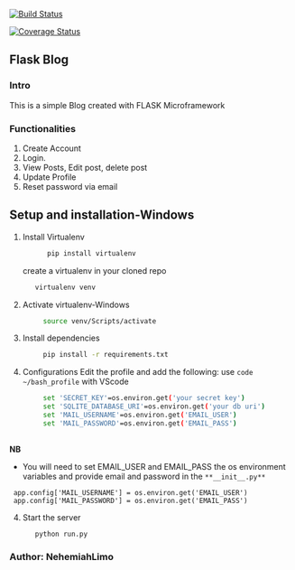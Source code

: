 [![Build Status](https://travis-ci.org/NehemiahLimo/Flask_Blog.svg?branch=testing)](https://travis-ci.org/NehemiahLimo/Flask_Blog)

[![Coverage Status](https://coveralls.io/repos/github/NehemiahLimo/Flask_Blog/badge.svg?branch=testing)](https://coveralls.io/github/NehemiahLimo/Flask_Blog?branch=testing)
## Flask Blog
### Intro
This is a simple Blog created with FLASK Microframework

### Functionalities
1. Create Account
2. Login.
3. View Posts, Edit post, delete post
4. Update Profile
5. Reset password via email

## Setup and installation-Windows
1. Install Virtualenv 

   ```bash
         pip install virtualenv
   ```
   create a virtualenv in your cloned repo
      ```bash
         virtualenv venv
      ```

2. Activate virtualenv-Windows

   ```bash
        source venv/Scripts/activate
   ```
3. Install dependencies

   ```bash
        pip install -r requirements.txt
   ```
4. Configurations
Edit the profile and add the following: use `code ~/bash_profile` with VScode 
   ```bash
        set 'SECRET_KEY'=os.environ.get('your secret key')
        set 'SQLITE_DATABASE_URI'=os.environ.get('your db uri')
        set 'MAIL_USERNAME'=os.environ.get('EMAIL_USER')
        set 'MAIL_PASSWORD'=os.environ.get('EMAIL_PASS')
        
   ```
**NB**

   - You will need to set EMAIL_USER and EMAIL_PASS  the os environment variables and provide email and password in the `**__init__.py**`
   ```
    app.config['MAIL_USERNAME'] = os.environ.get('EMAIL_USER')
    app.config['MAIL_PASSWORD'] = os.environ.get('EMAIL_PASS')
   ```


4. Start the server
   ```
      python run.py
   ```

### Author: NehemiahLimo
